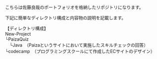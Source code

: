 
こちらは佐藤良哉のポートフォリオを格納したリポジトリになります。  

 下記に簡単なディレクトリ構成と内容物の説明を記載します。 
   
【ディレクトリ構成】  
New-Project  
└PaizaQuiz    
&emsp;└Java　（Paizaというサイトにおいて実施したスキルチェックの回答）  
└codecamp　（プログラミングスクールにて作成したECサイトのデザイン）
 
